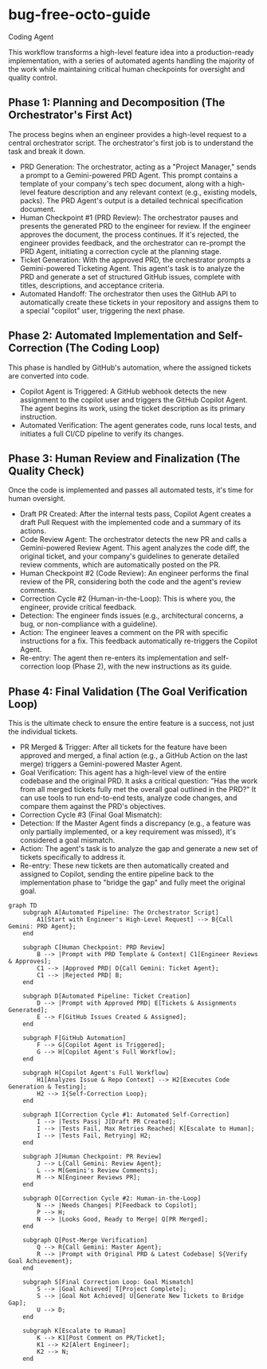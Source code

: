 # bug-free-octo-guide
Coding Agent

This workflow transforms a high-level feature idea into a production-ready implementation, with a series of automated agents handling the majority of the work while maintaining critical human checkpoints for oversight and quality control.

## Phase 1: Planning and Decomposition (The Orchestrator's First Act)
The process begins when an engineer provides a high-level request to a central orchestrator script. The orchestrator's first job is to understand the task and break it down.
- PRD Generation: The orchestrator, acting as a "Project Manager," sends a prompt to a Gemini-powered PRD Agent. This prompt contains a template of your company's tech spec document, along with a high-level feature description and any relevant context (e.g., existing models, packs). The PRD Agent's output is a detailed technical specification document.
- Human Checkpoint #1 (PRD Review): The orchestrator pauses and presents the generated PRD to the engineer for review. If the engineer approves the document, the process continues. If it's rejected, the engineer provides feedback, and the orchestrator can re-prompt the PRD Agent, initiating a correction cycle at the planning stage.
- Ticket Generation: With the approved PRD, the orchestrator prompts a Gemini-powered Ticketing Agent. This agent's task is to analyze the PRD and generate a set of structured GitHub issues, complete with titles, descriptions, and acceptance criteria.
- Automated Handoff: The orchestrator then uses the GitHub API to automatically create these tickets in your repository and assigns them to a special "copilot" user, triggering the next phase.

## Phase 2: Automated Implementation and Self-Correction (The Coding Loop)
This phase is handled by GitHub's automation, where the assigned tickets are converted into code.
- Copilot Agent is Triggered: A GitHub webhook detects the new assignment to the copilot user and triggers the GitHub Copilot Agent. The agent begins its work, using the ticket description as its primary instruction.
- Automated Verification: The agent generates code, runs local tests, and initiates a full CI/CD pipeline to verify its changes.

## Phase 3: Human Review and Finalization (The Quality Check)
Once the code is implemented and passes all automated tests, it's time for human oversight.
- Draft PR Created: After the internal tests pass, Copilot Agent creates a draft Pull Request with the implemented code and a summary of its actions.
- Code Review Agent: The orchestrator detects the new PR and calls a Gemini-powered Review Agent. This agent analyzes the code diff, the original ticket, and your company's guidelines to generate detailed review comments, which are automatically posted on the PR.
- Human Checkpoint #2 (Code Review): An engineer performs the final review of the PR, considering both the code and the agent's review comments.
- Correction Cycle #2 (Human-in-the-Loop): This is where you, the engineer, provide critical feedback.
- Detection: The engineer finds issues (e.g., architectural concerns, a bug, or non-compliance with a guideline).
- Action: The engineer leaves a comment on the PR with specific instructions for a fix. This feedback automatically re-triggers the Copilot Agent.
- Re-entry: The agent then re-enters its implementation and self-correction loop (Phase 2), with the new instructions as its guide.

## Phase 4: Final Validation (The Goal Verification Loop)
This is the ultimate check to ensure the entire feature is a success, not just the individual tickets.
- PR Merged & Trigger: After all tickets for the feature have been approved and merged, a final action (e.g., a GitHub Action on the last merge) triggers a Gemini-powered Master Agent.
- Goal Verification: This agent has a high-level view of the entire codebase and the original PRD. It asks a critical question: "Has the work from all merged tickets fully met the overall goal outlined in the PRD?" It can use tools to run end-to-end tests, analyze code changes, and compare them against the PRD's objectives.
- Correction Cycle #3 (Final Goal Mismatch):
- Detection: If the Master Agent finds a discrepancy (e.g., a feature was only partially implemented, or a key requirement was missed), it's considered a goal mismatch.
- Action: The agent's task is to analyze the gap and generate a new set of tickets specifically to address it.
- Re-entry: These new tickets are then automatically created and assigned to Copilot, sending the entire pipeline back to the implementation phase to "bridge the gap" and fully meet the original goal.

```mermaid
graph TD
    subgraph A[Automated Pipeline: The Orchestrator Script]
        A1[Start with Engineer's High-Level Request] --> B{Call Gemini: PRD Agent};
    end

    subgraph C[Human Checkpoint: PRD Review]
        B --> |Prompt with PRD Template & Context| C1[Engineer Reviews & Approves];
        C1 --> |Approved PRD| D{Call Gemini: Ticket Agent};
        C1 --> |Rejected PRD| B;
    end

    subgraph D[Automated Pipeline: Ticket Creation]
        D --> |Prompt with Approved PRD| E[Tickets & Assignments Generated];
        E --> F[GitHub Issues Created & Assigned];
    end

    subgraph F[GitHub Automation]
        F --> G[Copilot Agent is Triggered];
        G --> H[Copilot Agent's Full Workflow];
    end

    subgraph H[Copilot Agent's Full Workflow]
        H1[Analyzes Issue & Repo Context] --> H2[Executes Code Generation & Testing];
        H2 --> I{Self-Correction Loop};
    end
    
    subgraph I[Correction Cycle #1: Automated Self-Correction]
        I --> |Tests Pass| J[Draft PR Created];
        I --> |Tests Fail, Max Retries Reached| K[Escalate to Human];
        I --> |Tests Fail, Retrying| H2;
    end

    subgraph J[Human Checkpoint: PR Review]
        J --> L{Call Gemini: Review Agent};
        L --> M[Gemini's Review Comments];
        M --> N[Engineer Reviews PR];
    end

    subgraph O[Correction Cycle #2: Human-in-the-Loop]
        N --> |Needs Changes| P[Feedback to Copilot];
        P --> H;
        N --> |Looks Good, Ready to Merge| Q[PR Merged];
    end

    subgraph Q[Post-Merge Verification]
        Q --> R{Call Gemini: Master Agent};
        R --> |Prompt with Original PRD & Latest Codebase| S{Verify Goal Achievement};
    end

    subgraph S[Final Correction Loop: Goal Mismatch]
        S --> |Goal Achieved| T[Project Complete];
        S --> |Goal Not Achieved| U[Generate New Tickets to Bridge Gap];
        U --> D;
    end

    subgraph K[Escalate to Human]
        K --> K1[Post Comment on PR/Ticket];
        K1 --> K2[Alert Engineer];
        K2 --> N;
    end

```
